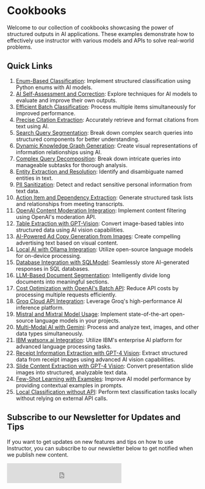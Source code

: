 # Cookbooks

Welcome to our collection of cookbooks showcasing the power of structured outputs in AI applications. These examples demonstrate how to effectively use instructor with various models and APIs to solve real-world problems.

## Quick Links

1. [Enum-Based Classification](classification.md): Implement structured classification using Python enums with AI models.
2. [AI Self-Assessment and Correction](self_critique.md): Explore techniques for AI models to evaluate and improve their own outputs.
3. [Efficient Batch Classification](batch_classification.md): Process multiple items simultaneously for improved performance.
4. [Precise Citation Extraction](exact_citations.md): Accurately retrieve and format citations from text using AI.
5. [Search Query Segmentation](search.md): Break down complex search queries into structured components for better understanding.
6. [Dynamic Knowledge Graph Generation](knowledge_graph.md): Create visual representations of information relationships using AI.
7. [Complex Query Decomposition](planning-tasks.md): Break down intricate queries into manageable subtasks for thorough analysis.
8. [Entity Extraction and Resolution](entity_resolution.md): Identify and disambiguate named entities in text.
9. [PII Sanitization](pii.md): Detect and redact sensitive personal information from text data.
10. [Action Item and Dependency Extraction](../hub/action_items.md): Generate structured task lists and relationships from meeting transcripts.
11. [OpenAI Content Moderation Integration](moderation.md): Implement content filtering using OpenAI's moderation API.
12. [Table Extraction with GPT-Vision](extracting_tables.md): Convert image-based tables into structured data using AI vision capabilities.
13. [AI-Powered Ad Copy Generation from Images](image_to_ad_copy.md): Create compelling advertising text based on visual content.
14. [Local AI with Ollama Integration](ollama.md): Utilize open-source language models for on-device processing.
15. [Database Integration with SQLModel](sqlmodel.md): Seamlessly store AI-generated responses in SQL databases.
16. [LLM-Based Document Segmentation](document_segmentation.md): Intelligently divide long documents into meaningful sections.
17. [Cost Optimization with OpenAI's Batch API](batch_job_oai.md): Reduce API costs by processing multiple requests efficiently.
18. [Groq Cloud API Integration](groq.md): Leverage Groq's high-performance AI inference platform.
19. [Mistral and Mixtral Model Usage](mistral.md): Implement state-of-the-art open-source language models in your projects.
20. [Multi-Modal AI with Gemini](multi_modal_gemini.md): Process and analyze text, images, and other data types simultaneously.
21. [IBM watsonx.ai Integration](watsonx.md): Utilize IBM's enterprise AI platform for advanced language processing tasks.
22. [Receipt Information Extraction with GPT-4 Vision](extracting_receipts.md): Extract structured data from receipt images using advanced AI vision capabilities.
23. [Slide Content Extraction with GPT-4 Vision](extract_slides.md): Convert presentation slide images into structured, analyzable text data.
24. [Few-Shot Learning with Examples](examples.md): Improve AI model performance by providing contextual examples in prompts.
25. [Local Classification without API](local_classification.md): Perform text classification tasks locally without relying on external API calls.


## Subscribe to our Newsletter for Updates and Tips

If you want to get updates on new features and tips on how to use Instructor, you can subscribe to our newsletter below to get notified when we publish new content.

<iframe src="https://embeds.beehiiv.com/2faf420d-8480-4b6e-8d6f-9c5a105f917a?slim=true" data-test-id="beehiiv-embed" height="52" frameborder="0" scrolling="no" style="margin: 0; border-radius: 0px !important; background-color: transparent;"></iframe>
